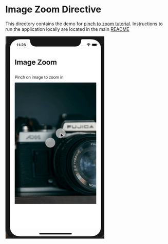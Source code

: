 # Image Zoom Directive

This directory contains the demo for [pinch to zoom tutorial](https://nativescripting.com/posts/pinch-to-zoom-in-nativescript). Instructions to run the application locally are located in the main [README](https://github.com/williamjuan027/nativescript-ui-components/blob/master/)

![demo](https://github.com/williamjuan027/nativescript-ui-components/blob/master/screenshots/image-zoom.gif)
